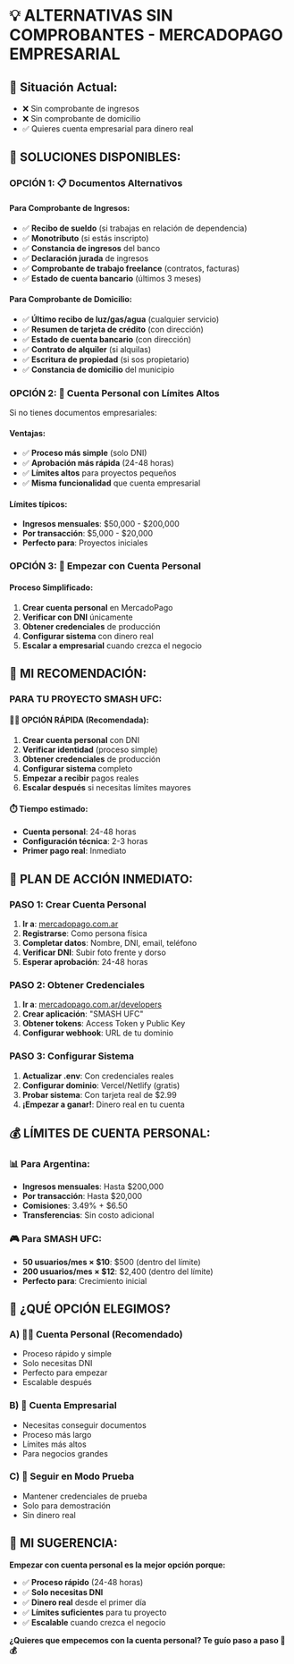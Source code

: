 # 💡 ALTERNATIVAS SIN COMPROBANTES - MERCADOPAGO EMPRESARIAL

## 🚨 **Situación Actual:**
- ❌ Sin comprobante de ingresos
- ❌ Sin comprobante de domicilio
- ✅ Quieres cuenta empresarial para dinero real

## 🎯 **SOLUCIONES DISPONIBLES:**

### **OPCIÓN 1: 📋 Documentos Alternativos**

#### **Para Comprobante de Ingresos:**
- ✅ **Recibo de sueldo** (si trabajas en relación de dependencia)
- ✅ **Monotributo** (si estás inscripto)
- ✅ **Constancia de ingresos** del banco
- ✅ **Declaración jurada** de ingresos
- ✅ **Comprobante de trabajo freelance** (contratos, facturas)
- ✅ **Estado de cuenta bancario** (últimos 3 meses)

#### **Para Comprobante de Domicilio:**
- ✅ **Último recibo de luz/gas/agua** (cualquier servicio)
- ✅ **Resumen de tarjeta de crédito** (con dirección)
- ✅ **Estado de cuenta bancario** (con dirección)
- ✅ **Contrato de alquiler** (si alquilas)
- ✅ **Escritura de propiedad** (si sos propietario)
- ✅ **Constancia de domicilio** del municipio

### **OPCIÓN 2: 🏢 Cuenta Personal con Límites Altos**

Si no tienes documentos empresariales:

#### **Ventajas:**
- ✅ **Proceso más simple** (solo DNI)
- ✅ **Aprobación más rápida** (24-48 horas)
- ✅ **Límites altos** para proyectos pequeños
- ✅ **Misma funcionalidad** que cuenta empresarial

#### **Límites típicos:**
- **Ingresos mensuales**: $50,000 - $200,000
- **Por transacción**: $5,000 - $20,000
- **Perfecto para**: Proyectos iniciales

### **OPCIÓN 3: 🚀 Empezar con Cuenta Personal**

#### **Proceso Simplificado:**
1. **Crear cuenta personal** en MercadoPago
2. **Verificar con DNI** únicamente
3. **Obtener credenciales** de producción
4. **Configurar sistema** con dinero real
5. **Escalar a empresarial** cuando crezca el negocio

## 🎯 **MI RECOMENDACIÓN:**

### **PARA TU PROYECTO SMASH UFC:**

#### **🏃‍♂️ OPCIÓN RÁPIDA (Recomendada):**
1. **Crear cuenta personal** con DNI
2. **Verificar identidad** (proceso simple)
3. **Obtener credenciales** de producción
4. **Configurar sistema** completo
5. **Empezar a recibir** pagos reales
6. **Escalar después** si necesitas límites mayores

#### **⏱️ Tiempo estimado:**
- **Cuenta personal**: 24-48 horas
- **Configuración técnica**: 2-3 horas
- **Primer pago real**: Inmediato

## 🚀 **PLAN DE ACCIÓN INMEDIATO:**

### **PASO 1: Crear Cuenta Personal**
1. **Ir a**: [mercadopago.com.ar](https://mercadopago.com.ar)
2. **Registrarse**: Como persona física
3. **Completar datos**: Nombre, DNI, email, teléfono
4. **Verificar DNI**: Subir foto frente y dorso
5. **Esperar aprobación**: 24-48 horas

### **PASO 2: Obtener Credenciales**
1. **Ir a**: [mercadopago.com.ar/developers](https://www.mercadopago.com.ar/developers)
2. **Crear aplicación**: "SMASH UFC"
3. **Obtener tokens**: Access Token y Public Key
4. **Configurar webhook**: URL de tu dominio

### **PASO 3: Configurar Sistema**
1. **Actualizar .env**: Con credenciales reales
2. **Configurar dominio**: Vercel/Netlify (gratis)
3. **Probar sistema**: Con tarjeta real de $2.99
4. **¡Empezar a ganar!**: Dinero real en tu cuenta

## 💰 **LÍMITES DE CUENTA PERSONAL:**

### **📊 Para Argentina:**
- **Ingresos mensuales**: Hasta $200,000
- **Por transacción**: Hasta $20,000
- **Comisiones**: 3.49% + $6.50
- **Transferencias**: Sin costo adicional

### **🎮 Para SMASH UFC:**
- **50 usuarios/mes × $10**: $500 (dentro del límite)
- **200 usuarios/mes × $12**: $2,400 (dentro del límite)
- **Perfecto para**: Crecimiento inicial

## 🎯 **¿QUÉ OPCIÓN ELEGIMOS?**

### **A) 🏃‍♂️ Cuenta Personal (Recomendado)**
- Proceso rápido y simple
- Solo necesitas DNI
- Perfecto para empezar
- Escalable después

### **B) 🏢 Cuenta Empresarial**
- Necesitas conseguir documentos
- Proceso más largo
- Límites más altos
- Para negocios grandes

### **C) 🧪 Seguir en Modo Prueba**
- Mantener credenciales de prueba
- Solo para demostración
- Sin dinero real

## 🚀 **MI SUGERENCIA:**

**Empezar con cuenta personal es la mejor opción porque:**
- ✅ **Proceso rápido** (24-48 horas)
- ✅ **Solo necesitas DNI**
- ✅ **Dinero real** desde el primer día
- ✅ **Límites suficientes** para tu proyecto
- ✅ **Escalable** cuando crezca el negocio

**¿Quieres que empecemos con la cuenta personal? Te guío paso a paso 🚀💰**
